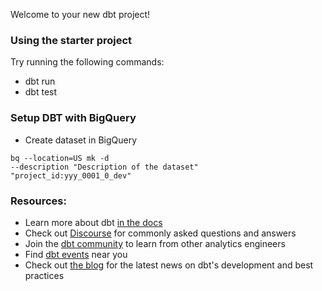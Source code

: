 Welcome to your new dbt project!

### Using the starter project

Try running the following commands:
- dbt run
- dbt test

### Setup DBT with BigQuery

- Create dataset in BigQuery

```console
bq --location=US mk -d
--description "Description of the dataset"
"project_id:yyy_0001_0_dev"
```
### Resources:
- Learn more about dbt [in the docs](https://docs.getdbt.com/docs/introduction)
- Check out [Discourse](https://discourse.getdbt.com/) for commonly asked questions and answers
- Join the [dbt community](http://community.getbdt.com/) to learn from other analytics engineers
- Find [dbt events](https://events.getdbt.com) near you
- Check out [the blog](https://blog.getdbt.com/) for the latest news on dbt's development and best practices
